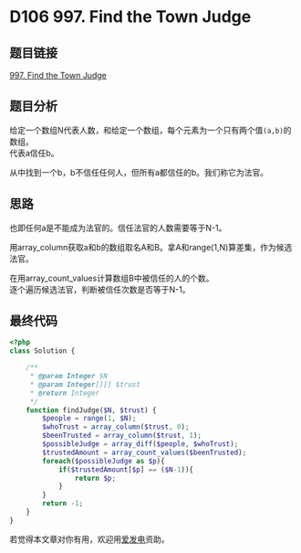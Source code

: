 # D106 997. Find the Town Judge

## 题目链接

[997. Find the Town Judge](https://leetcode.com/problems/find-the-town-judge/)

## 题目分析

给定一个数组N代表人数，和给定一个数组，每个元素为一个只有两个值`(a,b)`的数组。  
代表a信任b。

从中找到一个b，b不信任任何人，但所有a都信任的b。我们称它为法官。

## 思路

也即任何a是不能成为法官的。信任法官的人数需要等于N-1。

用array\_column获取a和b的数组取名A和B。拿A和range\(1,N\)算差集，作为候选法官。

在用array\_count\_values计算数组B中被信任的人的个数。  
逐个遍历候选法官，判断被信任次数是否等于N-1。

## 最终代码

```php
<?php
class Solution {

    /**
     * @param Integer $N
     * @param Integer[][] $trust
     * @return Integer
     */
    function findJudge($N, $trust) {
        $people = range(1, $N);
        $whoTrust = array_column($trust, 0);
        $beenTrusted = array_column($trust, 1);
        $possibleJudge = array_diff($people, $whoTrust);
        $trustedAmount = array_count_values($beenTrusted);
        foreach($possibleJudge as $p){
            if($trustedAmount[$p] == ($N-1)){
                return $p;
            }
        }
        return -1;
    }
}   
```

若觉得本文章对你有用，欢迎用[爱发电](https://afdian.net/@skys215)资助。

